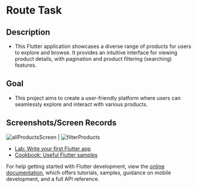 # Route Task

## Description
- This Flutter application showcases a diverse range of products for users to explore and browse. It provides an intuitive interface for viewing product details, with pagination and product filtering (searching) features.

## Goal
- This project aims to create a user-friendly platform where users can seamlessly explore and interact with various products.

## Screenshots/Screen Records
![allProductsScreen](https://github.com/user-attachments/assets/da9469da-4799-465e-8c52-3802a9984c64) | ![filterProducts](https://github.com/user-attachments/assets/05011622-470c-4a5e-b072-ab5b4ca96cc6)




- [Lab: Write your first Flutter app](https://docs.flutter.dev/get-started/codelab)
- [Cookbook: Useful Flutter samples](https://docs.flutter.dev/cookbook)

For help getting started with Flutter development, view the
[online documentation](https://docs.flutter.dev/), which offers tutorials,
samples, guidance on mobile development, and a full API reference.
